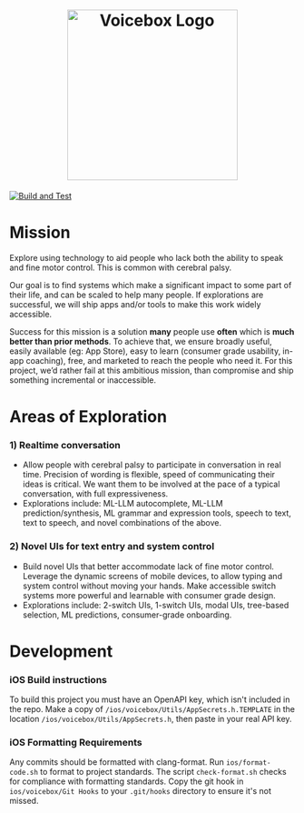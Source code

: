 <h1 align="center"><img alt="Voicebox Logo" src="https://user-images.githubusercontent.com/848343/207228601-d8e6d5eb-d8a2-40ce-a83b-6355f22022c7.png" width="300"></h1>

[![Build and Test](https://github.com/scosman/voicebox/actions/workflows/test.yml/badge.svg)](https://github.com/scosman/voicebox/actions/workflows/test.yml)

# Mission

Explore using technology to aid people who lack both the ability to speak and fine motor control. This is common with cerebral palsy. 

Our goal is to find systems which make a significant impact to some part of their life, and can be scaled to help many people. If explorations are successful, we will ship apps and/or tools to make this work widely accessible.

Success for this mission is a solution **many** people use **often** which is **much better than prior methods**. To achieve that, we ensure broadly useful, easily available (eg: App Store), easy to learn (consumer grade usability, in-app coaching), free, and marketed to reach the people who need it. For this project, we’d rather fail at this ambitious mission, than compromise and ship something incremental or inaccessible. 

# Areas of Exploration

### 1) Realtime conversation 

- Allow people with cerebral palsy to participate in conversation in real time. Precision of wording is flexible, speed of communicating their ideas is critical. We want them to be involved at the pace of a typical conversation, with full expressiveness.
- Explorations include: ML-LLM autocomplete, ML-LLM prediction/synthesis, ML grammar and expression tools, speech to text, text to speech, and novel combinations of the above.
   
### 2) Novel UIs for text entry and system control

- Build novel UIs that better accommodate lack of fine motor control. Leverage the dynamic screens of mobile devices, to allow typing and system control without moving your hands. Make accessible switch systems more powerful and learnable with consumer grade design.
- Explorations include: 2-switch UIs, 1-switch UIs, modal UIs, tree-based selection, ML predictions, consumer-grade onboarding.

# Development

### iOS Build instructions

To build this project you must have an OpenAPI key, which isn't included in the repo. Make a copy of `/ios/voicebox/Utils/AppSecrets.h.TEMPLATE` in the location `/ios/voicebox/Utils/AppSecrets.h`, then paste in your real API key. 

### iOS Formatting Requirements

Any commits should be formatted with clang-format. Run `ios/format-code.sh` to format to project standards. The script `check-format.sh` checks for compliance with formatting standards. Copy the git hook in `ios/voicebox/Git Hooks` to your `.git/hooks` directory to ensure it's not missed.

